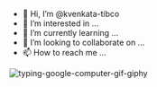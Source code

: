 - 👋 Hi, I’m @kvenkata-tibco
- 👀 I’m interested in ...
- 🌱 I’m currently learning ...
- 💞️ I’m looking to collaborate on ...
- 📫 How to reach me ...

![typing-google-computer-gif-giphy](https://user-images.githubusercontent.com/105288647/167636951-214cb394-bcf4-4d21-b69b-45fc7f4e26f4.gif)

<!---
kvenkata-tibco/kvenkata-tibco is a ✨ special ✨ repository because its `README.md` (this file) appears on your GitHub profile.
You can click the Preview link to take a look at your changes.
--->
